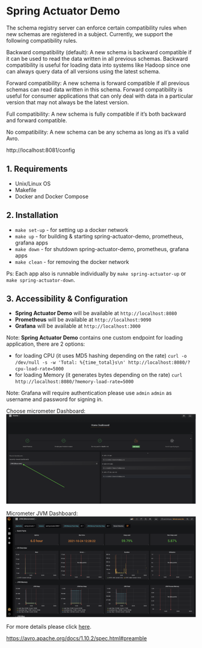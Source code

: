 # Spring Actuator Demo


The schema registry server can enforce certain compatibility rules when new schemas are registered in a subject. Currently, we support the following compatibility rules.

Backward compatibility (default): A new schema is backward compatible if it can be used to read the data written in all previous schemas. Backward compatibility is useful for loading data into systems like Hadoop since one can always query data of all versions using the latest schema.

Forward compatibility: A new schema is forward compatible if all previous schemas can read data written in this schema. Forward compatibility is useful for consumer applications that can only deal with data in a particular version that may not always be the latest version.

Full compatibility: A new schema is fully compatible if it’s both backward and forward compatible.

No compatibility: A new schema can be any schema as long as it’s a valid Avro.

http://localhost:8081/config

## 1. Requirements

- Unix/Linux OS
- Makefile
- Docker and Docker Compose

## 2. Installation

- `make set-up` - for setting up a docker network
- `make up` - for building & starting spring-actuator-demo, prometheus, grafana apps
- `make down` - for shutdown spring-actuator-demo, prometheus, grafana apps
- `make clean` - for removing the docker network

Ps: Each app also is runnable individually by `make spring-actuator-up` or `make spring-actuator-down`.

## 3. Accessibility & Configuration

- **Spring Actuator Demo** will be available at `http://localhost:8080`
- **Prometheus** will be available at `http://localhost:9090`
- **Grafana** will be available at `http://localhost:3000`

Note: **Spring Actuator Demo** contains one custom endpoint for loading application, there are 2 options:

- for loading CPU (it uses MD5 hashing depending on the rate)
``curl -o /dev/null -s -w 'Total: %{time_total}s\n' http://localhost:8080/?cpu-load-rate=5000``
- for loading Memory (it generates bytes depending on the rate) ``curl http://localhost:8080/?memory-load-rate=5000``

Note: Grafana will require authentication please use `admin` `admin` as username and password for 
signing in.

Choose micrometer Dashboard:
![Choose micrometer dashboard](./assets/images/choose_micrometer_dashboard.png)

Micrometer JVM Dashboard:
![Chose micrometer dashboard](./assets/images/micrometer_dashboard.png)

For more details please click [here](./assets/docs/spring-actuator.md).

https://avro.apache.org/docs/1.10.2/spec.html#preamble